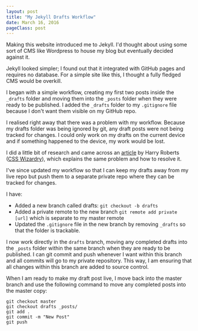 ```yaml
---
layout: post
title: "My Jekyll Drafts Workflow"
date: March 16, 2016
pageClass: post
---
```


Making this website introduced me to Jekyll. I'd thought about using some sort of CMS like Wordpress to house my blog but eventually decided against it.

Jekyll looked simpler; I found out that it integrated with GitHub pages and requires no database. For a simple site like this, I thought a fully fledged CMS would be overkill.

I began with a simple workflow, creating my first two posts inside the ```_drafts``` folder and moving them into the ```_posts``` folder when they were ready to be published. I added the ```_drafts``` folder to my ```.gitignore``` file because I don't want them visible on my GitHub repo.

I realised right away that there was a problem with my workflow. Because my drafts folder was being ignored by git, any draft posts were not being tracked for changes. I could only work on my drafts on the current device and if something happened to the device, my work would be lost.

I did a little bit of research and came across an [article](https://24ways.org/2013/keeping-parts-of-your-codebase-private-on-github/) by Harry Roberts ([CSS Wizardry](http://csswizardry.com/)), which explains the same problem and how to resolve it.

I've since updated my workflow so that I can keep my drafts away from my live repo but push them to a separate private repo where they can be tracked for changes.

I have:

* Added a new branch called drafts: ```git checkout -b drafts```
* Added a private remote to the new branch ```git remote add private [url]``` which is separate to my master remote
* Updated the ```.gitignore``` file in the new branch by removing ```_drafts``` so that the folder is trackable.

I now work directly in the ```drafts``` branch, moving any completed drafts into the ```_posts``` folder within the same branch when they are ready to be published. I can git commit and push whenever I want within this branch and all commits will go to my private repository. This way, I am ensuring that all changes within this branch are added to source control.

When I am ready to make my draft post live, I move back into the master branch and use the following command to move any completed posts into the master copy:

```
git checkout master
git checkout drafts _posts/
git add .
git commit -m "New Post"
git push
```
